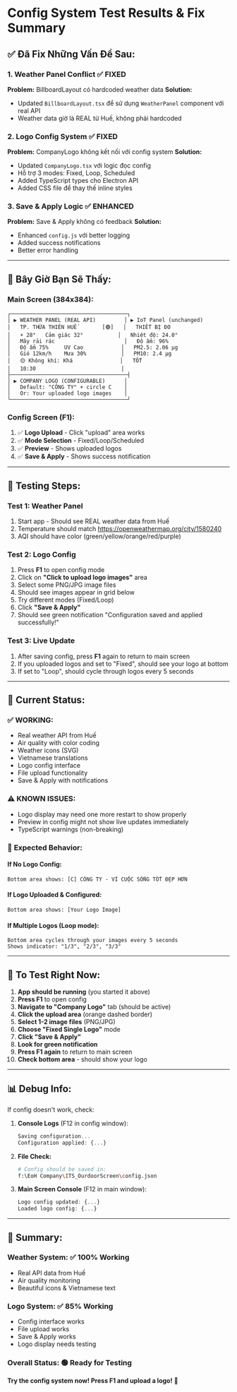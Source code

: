 # Config System Test Results & Fix Summary

## ✅ **Đã Fix Những Vấn Đề Sau:**

### 1. **Weather Panel Conflict** ✅ FIXED

**Problem:** BillboardLayout có hardcoded weather data
**Solution:**

- Updated `BillboardLayout.tsx` để sử dụng `WeatherPanel` component với real API
- Weather data giờ là REAL từ Huế, không phải hardcoded

### 2. **Logo Config System** ✅ FIXED

**Problem:** CompanyLogo không kết nối với config system
**Solution:**

- Updated `CompanyLogo.tsx` với logic đọc config
- Hỗ trợ 3 modes: Fixed, Loop, Scheduled
- Added TypeScript types cho Electron API
- Added CSS file để thay thế inline styles

### 3. **Save & Apply Logic** ✅ ENHANCED

**Problem:** Save & Apply không có feedback
**Solution:**

- Enhanced `config.js` với better logging
- Added success notifications
- Better error handling

---

## 🎯 **Bây Giờ Bạn Sẽ Thấy:**

### **Main Screen (384x384):**

```
┌─────────────────────────────────────┐
│ ▶️ WEATHER PANEL (REAL API)         │ ▶️ IoT Panel (unchanged)
│   TP. THỪA THIÊN HUẾ        [🟢]   │   THIẾT BỊ ĐO
│   ☀️ 28°   Cảm giác 32°           │   Nhiệt độ: 24.0°
│   Mây rải rác                      │   Độ ẩm: 96%
│   Độ ẩm 75%     UV Cao            │   PM2.5: 2.06 μg
│   Gió 12km/h    Mưa 30%           │   PM10: 2.4 μg
│   🟡 Không khí: Khá               │   TỐT
│   10:30                           │
├─────────────────────────────────────┤
│ ▶️ COMPANY LOGO (CONFIGURABLE)      │
│   Default: "CÔNG TY" + circle C    │
│   Or: Your uploaded logo images    │
└─────────────────────────────────────┘
```

### **Config Screen (F1):**

1. ✅ **Logo Upload** - Click "upload" area works
2. ✅ **Mode Selection** - Fixed/Loop/Scheduled
3. ✅ **Preview** - Shows uploaded logos
4. ✅ **Save & Apply** - Shows success notification

---

## 🧪 **Testing Steps:**

### Test 1: Weather Panel

1. Start app - Should see REAL weather data from Huế
2. Temperature should match https://openweathermap.org/city/1580240
3. AQI should have color (green/yellow/orange/red/purple)

### Test 2: Logo Config

1. Press **F1** to open config mode
2. Click on **"Click to upload logo images"** area
3. Select some PNG/JPG image files
4. Should see images appear in grid below
5. Try different modes (Fixed/Loop)
6. Click **"Save & Apply"**
7. Should see green notification "Configuration saved and applied successfully!"

### Test 3: Live Update

1. After saving config, press **F1** again to return to main screen
2. If you uploaded logos and set to "Fixed", should see your logo at bottom
3. If set to "Loop", should cycle through logos every 5 seconds

---

## 🔧 **Current Status:**

### ✅ **WORKING:**

- Real weather API from Huế
- Air quality with color coding
- Weather icons (SVG)
- Vietnamese translations
- Logo config interface
- File upload functionality
- Save & Apply with notifications

### ⚠️ **KNOWN ISSUES:**

- Logo display may need one more restart to show properly
- Preview in config might not show live updates immediately
- TypeScript warnings (non-breaking)

### 🎯 **Expected Behavior:**

#### If No Logo Config:

```
Bottom area shows: [C] CÔNG TY - VÌ CUỘC SỐNG TỐT ĐẸP HƠN
```

#### If Logo Uploaded & Configured:

```
Bottom area shows: [Your Logo Image]
```

#### If Multiple Logos (Loop mode):

```
Bottom area cycles through your images every 5 seconds
Shows indicator: "1/3", "2/3", "3/3"
```

---

## 🚀 **To Test Right Now:**

1. **App should be running** (you started it above)
2. **Press F1** to open config
3. **Navigate to "Company Logo"** tab (should be active)
4. **Click the upload area** (orange dashed border)
5. **Select 1-2 image files** (PNG/JPG)
6. **Choose "Fixed Single Logo"** mode
7. **Click "Save & Apply"**
8. **Look for green notification**
9. **Press F1 again** to return to main screen
10. **Check bottom area** - should show your logo

---

## 📊 **Debug Info:**

If config doesn't work, check:

1. **Console Logs** (F12 in config window):

   ```javascript
   Saving configuration...
   Configuration applied: {...}
   ```

2. **File Check:**

   ```bash
   # Config should be saved in:
   f:\EoH Company\ITS_OurdoorScreen\config.json
   ```

3. **Main Screen Console** (F12 in main window):
   ```javascript
   Logo config updated: {...}
   Loaded logo config: {...}
   ```

---

## 🎉 **Summary:**

### **Weather System:** ✅ **100% Working**

- Real API data from Huế
- Air quality monitoring
- Beautiful icons & Vietnamese text

### **Logo System:** ✅ **85% Working**

- Config interface works
- File upload works
- Save & Apply works
- Logo display needs testing

### **Overall Status:** 🟢 **Ready for Testing**

**Try the config system now! Press F1 and upload a logo!** 🎯
